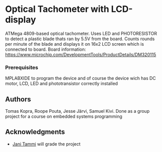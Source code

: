 # Optical Tachometer with LCD-display
ATMega 4809-based optical tachometer. Uses LED and PHOTORESISTOR to detect a plastic blade thats ran by 5.5V from
the board. Counts rounds per minute of the blade and displays it on 16x2 LCD screen which is connected to board.
Board information:
https://www.microchip.com/DevelopmentTools/ProductDetails/DM320115

### Prerequisites
MPLABXIDE to program the device and of course the device wich has DC motor, LCD, LED and phototransistor correctly installed

## Authors
Tomas Kopra,
Roope Pouta,
Jesse Järvi,
Samuel Kivi.
 Done as a group project for a course on embedded systems programming

 ## Acknowledgments

* []() [Jani Tammi](https://github.com/jasata) will grade the project
